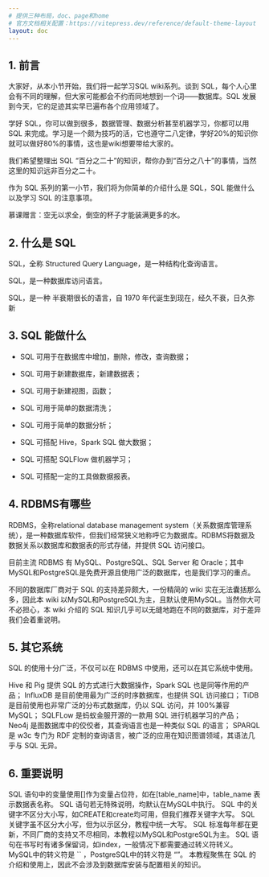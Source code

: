 ```yaml
---
# 提供三种布局，doc、page和home
# 官方文档相关配置：https://vitepress.dev/reference/default-theme-layout
layout: doc
---
```


## 1. 前言
大家好，从本小节开始，我们将一起学习SQL wiki系列。谈到 SQL，每个人心里会有不同的理解，但大家可能都会不约而同地想到一个词——数据库。SQL 发展到今天，它的足迹其实早已遍布各个应用领域了。

学好 SQL，你可以做到很多，数据管理、数据分析甚至机器学习，你都可以用 SQL 来完成。学习是一个颇为技巧的活，它也遵守二八定律，学好20%的知识你就可以做好80%的事情，这也是wiki想要带给大家的。

我们希望整理出 SQL “百分之二十”的知识，帮你办到“百分之八十”的事情，当然这里的知识远非百分之二十。

作为 SQL 系列的第一小节，我们将为你简单的介绍什么是 SQL，SQL 能做什么以及学习 SQL 的注意事项。

慕课赠言：空无以求全，倒空的杯子才能装满更多的水。



## 2. 什么是 SQL
SQL，全称 Structured Query Language，是一种结构化查询语言。

SQL，是一种数据库访问语言。

SQL，是一种 半衰期很长的语言，自 1970 年代诞生到现在，经久不衰，日久弥新



## 3. SQL 能做什么
- SQL 可用于在数据库中增加，删除，修改，查询数据；

- SQL 可用于新建数据库，新建数据表；

- SQL 可用于新建视图，函数；

- SQL 可用于简单的数据清洗；

- SQL 可用于简单的数据分析；

- SQL 可搭配 Hive，Spark SQL 做大数据；

- SQL 可搭配 SQLFlow 做机器学习；

- SQL 可搭配一定的工具做数据报表。

  

## 4. RDBMS有哪些

RDBMS，全称relational database management system（关系数据库管理系统），是一种数据库软件，但我们经常狭义地称呼它为数据库。RDBMS将数据及数据关系以数据库和数据表的形式存储，并提供 SQL 访问接口。

目前主流 RDBMS 有 MySQL、PostgreSQL、SQL Server 和 Oracle；其中MySQL和PostgreSQL是免费开源且使用广泛的数据库，也是我们学习的重点。

不同的数据库厂商对于 SQL 的支持差异颇大，一份精简的 wiki 实在无法囊括那么多，因此本 wiki 以MySQL和PostgreSQL为主，且默认使用MySQL。当然你大可不必担心，本 wiki 介绍的 SQL 知识几乎可以无缝地跑在不同的数据库，对于差异我们会着重说明。

## 5. 其它系统
SQL 的使用十分广泛，不仅可以在 RDBMS 中使用，还可以在其它系统中使用。

Hive 和 Pig 提供 SQL 的方式进行大数据操作，Spark SQL 也是同等作用的产品；
InfluxDB 是目前使用最为广泛的时序数据库，也提供 SQL 访问接口；
TiDB 是目前使用也非常广泛的分布式数据库，仍以 SQL 访问，并 100%兼容 MySQL；
SQLFLow 是蚂蚁金服开源的一款用 SQL 进行机器学习的产品；
Neo4j 是图数据库中的佼佼者，其查询语言也是一种类似 SQL 的语言；
SPARQL 是 w3c 专门为 RDF 定制的查询语言，被广泛的应用在知识图谱领域，其语法几乎与 SQL 无异。



## 6. 重要说明
SQL 语句中的变量使用[]作为变量占位符，如在[table_name]中，table_name 表示数据表名称。
SQL 语句若无特殊说明，均默认在MySQL中执行。
SQL 中的关键字不区分大小写，如CREATE和create均可用，但我们推荐关键字大写。
SQL 关键字虽不区分大小写，但为以示区分，教程中统一大写。
SQL 标准每年都在更新，不同厂商的支持又不尽相同，本教程以MySQL和PostgreSQL为主。
SQL 语句在书写时有诸多保留词，如index，一般情况下都需要通过转义符转义。
MySQL中的转义符是 `` ，PostgreSQL中的转义符是 “”。
本教程聚焦在 SQL 的介绍和使用上，因此不会涉及到数据库安装与配置相关的知识。